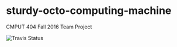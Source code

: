 # sturdy-octo-computing-machine
CMPUT 404 Fall 2016 Team Project

![Travis Status](https://travis-ci.org/CMPUT404F16T04/sturdy-octo-computing-machine.svg)
